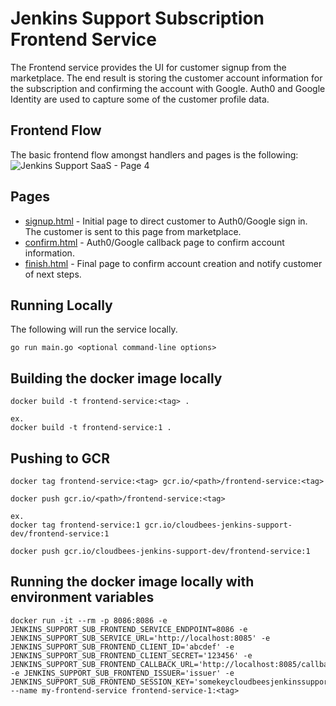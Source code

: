 # Jenkins Support Subscription Frontend Service
The Frontend service provides the UI for customer signup from the marketplace. The end result is storing the customer account information for the subscription and confirming the account with Google. Auth0 and Google Identity are used to capture some of the customer profile data.

## Frontend Flow
The basic frontend flow amongst handlers and pages is the following:
![Jenkins Support SaaS - Page 4](https://user-images.githubusercontent.com/6440106/64573203-54b36280-d31f-11e9-84cb-9e0ca4e5fc67.png)

## Pages
* [signup.html](https://github.com/cloudbees/jenkins-support-saas/tree/master/subscription-frontend/templates/signup.html) - Initial page to direct customer to Auth0/Google sign in. The customer is sent to this page from marketplace.
* [confirm.html](https://github.com/cloudbees/jenkins-support-saas/tree/master/subscription-frontend/templates/confirm.html) - Auth0/Google callback page to confirm account information.
* [finish.html](https://github.com/cloudbees/jenkins-support-saas/tree/master/subscription-frontend/templates/finish.html) - Final page to confirm account creation and notify customer of next steps.

## Running Locally
The following will run the service locally.
```
go run main.go <optional command-line options>
```

## Building the docker image locally
```
docker build -t frontend-service:<tag> .

ex. 
docker build -t frontend-service:1 .
```

## Pushing to GCR
```
docker tag frontend-service:<tag> gcr.io/<path>/frontend-service:<tag>

docker push gcr.io/<path>/frontend-service:<tag>

ex.
docker tag frontend-service:1 gcr.io/cloudbees-jenkins-support-dev/frontend-service:1

docker push gcr.io/cloudbees-jenkins-support-dev/frontend-service:1
```

## Running the docker image locally with environment variables
```
docker run -it --rm -p 8086:8086 -e JENKINS_SUPPORT_SUB_FRONTEND_SERVICE_ENDPOINT=8086 -e JENKINS_SUPPORT_SUB_SERVICE_URL='http://localhost:8085' -e JENKINS_SUPPORT_SUB_FRONTEND_CLIENT_ID='abcdef' -e JENKINS_SUPPORT_SUB_FRONTEND_CLIENT_SECRET='123456' -e JENKINS_SUPPORT_SUB_FRONTEND_CALLBACK_URL='http://localhost:8085/callback' -e JENKINS_SUPPORT_SUB_FRONTEND_ISSUER='issuer' -e JENKINS_SUPPORT_SUB_FRONTEND_SESSION_KEY='somekeycloudbeesjenkinssupportsessionkey1cl0udb33s1' --name my-frontend-service frontend-service-1:<tag>

```